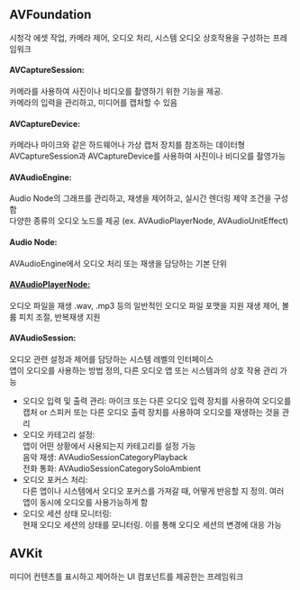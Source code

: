 ## AVFoundation

시청각 에셋 작업, 카메라 제어, 오디오 처리, 시스템 오디오 상호작용을 구성하는 프레임워크

#### AVCaptureSession:

카메라를 사용하여 사진이나 비디오를 촬영하기 위한 기능을 제공.  
카메라의 입력을 관리하고, 미디어를 캡처할 수 있음

#### AVCaptureDevice:

카메라나 마이크와 같은 하드웨어나 가상 캡처 장치를 참조하는 데이터형
AVCaptureSession과 AVCaptureDevice를 사용하여 사진이나 비디오를 촬영가능

#### AVAudioEngine:

Audio Node의 그래프를 관리하고, 재생을 제어하고, 실시간 렌더링 제약 조건을 구성함  
다양한 종류의 오디오 노드를 제공 (ex. AVAudioPlayerNode, AVAudioUnitEffect)

#### Audio Node:

AVAudioEngine에서 오디오 처리 또는 재생을 담당하는 기본 단위

#### [AVAudioPlayerNode:](https://devddong.tistory.com/35)

오디오 파일을 재생 .wav, .mp3 등의 일반적인 오디오 파일 포맷을 지원
재생 제어, 볼륨 피치 조절, 반복재생 지원

#### AVAudioSession:

오디오 관련 설정과 제어를 담당하는 시스템 레벨의 인터페이스  
앱이 오디오를 사용하는 방법 정의, 다른 오디오 앱 또는 시스템과의 상호 작용 관리 가능

- 오디오 입력 및 출력 관리:
  마이크 또는 다른 오디오 입력 장치를 사용하여 오디오를 캡처 or 스피커 또는 다른 오디오 출력 장치를 사용하여 오디오를 재생하는 것을 관리
- 오디오 카테고리 설정:  
  앱이 어떤 상황에서 사용되는지 카테고리를 설정 가능  
  음악 재생: AVAudioSessionCategoryPlayback  
  전화 통화: AVAudioSessionCategorySoloAmbient
- 오디오 포커스 처리:  
  다른 앱이나 시스템에서 오디오 포커스를 가져갈 때, 어떻게 반응할 지 정의. 여러 앱이 동시에 오디오를 사용가능하게 함
- 오디오 세션 상태 모니터링:  
  현재 오디오 세션의 상태를 모니터링. 이를 통해 오디오 세션의 변경에 대응 가능

## AVKit

미디어 컨텐츠를 표시하고 제어하는 UI 컴포넌트를 제공한는 프레임워크
